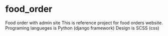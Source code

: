 # food_order
Food order with admin site
This is reference project for food orders website.
Programing langueges is Python (django framework)
Design is SCSS (css)

